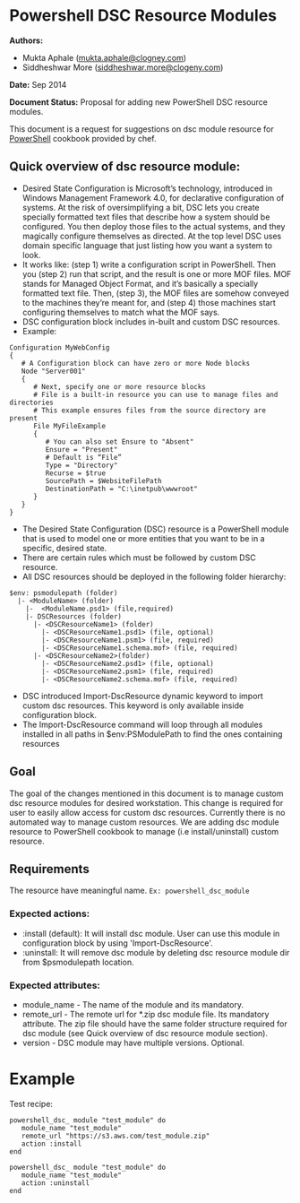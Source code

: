 # Powershell DSC Resource Modules

**Authors:**

- Mukta Aphale (mukta.aphale@clogney.com)
- Siddheshwar More (siddheshwar.more@clogeny.com)

**Date:** Sep 2014

**Document Status:** Proposal for adding new PowerShell DSC resource modules.

This document is a request for suggestions on dsc module resource for [PowerShell](https://github.com/chef-windows/powershell) cookbook provided by chef.

## Quick overview of dsc resource module:
- Desired State Configuration is Microsoft’s technology, introduced in Windows Management Framework 4.0, for declarative configuration of systems. At the risk of oversimplifying a bit, DSC lets you create specially formatted text files that describe how a system should be configured. You then deploy those files to the actual systems, and they magically configure themselves as directed. At the top level DSC uses domain specific language that just listing how you want a system to look.
- It works like: (step 1) write a configuration script in PowerShell. Then you (step 2) run that script, and the result is one or more MOF files. MOF stands for Managed Object Format, and it’s basically a specially formatted text file. Then, (step 3), the MOF files are somehow conveyed to the machines they’re meant for, and (step 4) those machines start configuring themselves to match what the MOF says.
- DSC configuration block includes in-built and custom DSC resources.
- Example:

```
Configuration MyWebConfig
{
   # A Configuration block can have zero or more Node blocks
   Node "Server001"
   {
      # Next, specify one or more resource blocks
      # File is a built-in resource you can use to manage files and directories
      # This example ensures files from the source directory are present
      File MyFileExample
      {
         # You can also set Ensure to "Absent"
         Ensure = "Present"
         # Default is “File”
         Type = "Directory"
         Recurse = $true
         SourcePath = $WebsiteFilePath
         DestinationPath = "C:\inetpub\wwwroot"
      }
   }
}
```
- The Desired State Configuration (DSC) resource is a PowerShell module that is used to model one or more entities that you want to be in a specific, desired state.
- There are certain rules which must be followed by custom DSC resource.
- All DSC resources should be deployed in the following folder hierarchy:
```
$env: psmodulepath (folder)
  |- <ModuleName> (folder)
    |-  <ModuleName.psd1> (file,required)
    |- DSCResources (folder)
      |- <DSCResourceName1> (folder)
        |- <DSCResourceName1.psd1> (file, optional)
        |- <DSCResourceName1.psm1> (file, required)
        |- <DSCResourceName1.schema.mof> (file, required)
      |- <DSCResourceName2>(folder)
        |- <DSCResourceName2.psd1> (file, optional)
        |- <DSCResourceName2.psm1> (file, required)
        |- <DSCResourceName2.schema.mof> (file, required)
```
- DSC introduced Import-DscResource dynamic keyword to import custom dsc resources. This keyword is only available inside configuration block.
- The Import-DscResource command will loop through all modules installed in all paths in $env:PSModulePath to find the ones containing resources

## Goal
The goal of the changes mentioned in this document is to manage custom dsc resource modules for desired workstation. This change is required for user to easily allow access for custom dsc resources. Currently there is no automated way to manage custom resources.  We are adding dsc module resource to PowerShell cookbook to manage (i.e install/uninstall) custom resource.

## Requirements
The resource have meaningful name.
```Ex: powershell_dsc_module```

### Expected actions:
* :install (default):
It will install dsc module. User can use this module in configuration block by using 'Import-DscResource'.
* :uninstall:
It will remove dsc module by deleting dsc resource module dir from $psmodulepath location.

### Expected attributes:
* module_name - The name of the module and its mandatory.
* remote_url - The remote url for *.zip dsc module file. Its mandatory attribute. The zip file should have the same folder structure required for dsc module (see Quick overview of dsc resource module section).
* version - DSC module may have multiple versions. Optional.


# Example
Test recipe:
```
powershell_dsc_ module "test_module" do
   module_name "test_module"
   remote_url "https://s3.aws.com/test_module.zip"
   action :install
end

powershell_dsc_ module "test_module" do
   module_name "test_module"
   action :uninstall
end
```
